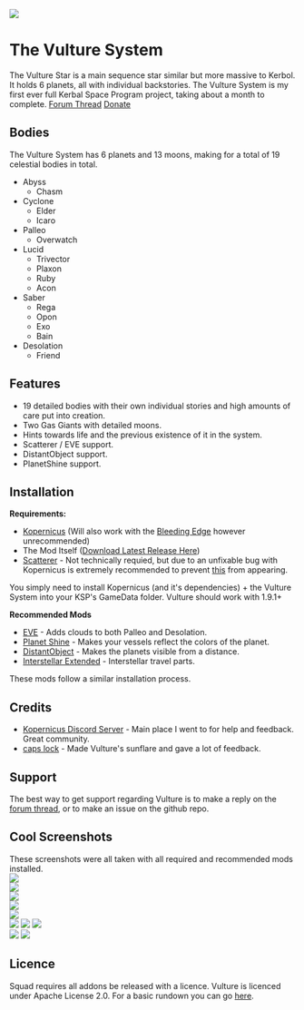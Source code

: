 ![](https://upload.livaco.dev/u/ZTGJ86rVDp.png)
# The Vulture System
The Vulture Star is a main sequence star similar but more massive to Kerbol. It holds 6 planets, all with individual backstories. The Vulture System is my first ever full Kerbal Space Program project, taking about a month to complete. 
[Forum Thread](https://forum.kerbalspaceprogram.com/index.php?/topic/199896-191kopernicus-the-vulture-system-a-new-star-system/)
[Donate](https://www.buymeacoffee.com/Livaco)

## Bodies
The Vulture System has 6 planets and 13 moons, making for a total of 19 celestial bodies in total. 
- Abyss
    - Chasm
- Cyclone 
    - Elder 
    - Icaro
- Palleo
    - Overwatch
- Lucid
    - Trivector
    - Plaxon
    - Ruby
    - Acon
- Saber
    - Rega
    - Opon
    - Exo
    - Bain
- Desolation
    - Friend
    
## Features 
- 19 detailed bodies with their own individual stories and high amounts of care put into creation.
- Two Gas Giants with detailed moons.
- Hints towards life and the previous existence of it in the system.
- Scatterer / EVE support.
- DistantObject support.
- PlanetShine support.

## Installation
**Requirements:**
- [Kopernicus](https://github.com/Kopernicus/Kopernicus/releases) (Will also work with the [Bleeding Edge](https://github.com/R-T-B/Kopernicus/releases) however unrecommended)
- The Mod Itself ([Download Latest Release Here](https://github.com/LivacoNew/VultureSystem/releases))
- [Scatterer](https://forum.kerbalspaceprogram.com/index.php?/topic/103963-wip19x-110x-111x-scatterer-atmospheric-scattering-v00723-31122020/) - Not technically requied, but due to an unfixable bug with Kopernicus is extremely recommended to prevent [this](https://upload.livaco.dev/u/Gg7uheVwUK.jpg) from appearing.
  
You simply need to install Kopernicus (and it's dependencies) + the Vulture System into your KSP's GameData folder. Vulture should work with 1.9.1+

**Recommended Mods**
- [EVE](https://forum.kerbalspaceprogram.com/index.php?/topic/149733-18-environmentalvisualenhancements-180-2/) - Adds clouds to both Palleo and Desolation.
- [Planet Shine](https://forum.kerbalspaceprogram.com/index.php?/topic/173138-141-planetshine-0261-mar-28-2018/) - Makes your vessels reflect the colors of the planet.
- [DistantObject](https://forum.kerbalspaceprogram.com/index.php?/topic/189759-18-111x-distant-object-enhancement-continued-v2020-27-december-2020/) - Makes the planets visible from a distance.
- [Interstellar Extended](https://forum.kerbalspaceprogram.com/index.php?/topic/172026-181-111-ksp-interstellar-extended-support-thread/) - Interstellar travel parts.

These mods follow a similar installation process.

## Credits
- [Kopernicus Discord Server](https://discord.com/invite/XmVp23s) - Main place I went to for help and feedback. Great community.
- [caps lock](https://forum.kerbalspaceprogram.com/index.php?/profile/200251-caps-lock/) - Made Vulture's sunflare and gave a lot of feedback.

## Support 
The best way to get support regarding Vulture is to make a reply on the [forum thread](https://forum.kerbalspaceprogram.com/index.php?/topic/199896-191kopernicus-the-vulture-system-a-new-star-system/), or to make an issue on the github repo.

## Cool Screenshots
These screenshots were all taken with all required and recommended mods installed.  
![](https://upload.livaco.dev/u/1jRkr4MaNO.png)  
![](https://upload.livaco.dev/u/o6stdr8KRC.jpg)  
![](https://upload.livaco.dev/u/k9SKwVTg3J.jpg)  
![](https://upload.livaco.dev/u/Jusifj0AZq.jpg)  
![](https://upload.livaco.dev/u/SOe6qpAwdV.jpg)  
![](https://upload.livaco.dev/u/mb4DdUFscg.jpg)
![](https://upload.livaco.dev/u/eJqyf39Eor.jpg)
![](https://upload.livaco.dev/u/qvGxorHLTP.jpg)  
![](https://upload.livaco.dev/u/m2bkJMQzry.jpg)
![](https://upload.livaco.dev/u/3Up19E7TmK.png)  

## Licence 
Squad requires all addons be released with a licence. Vulture is licenced under Apache License 2.0. For a basic rundown you can go [here](https://choosealicense.com/licenses/apache-2.0/).